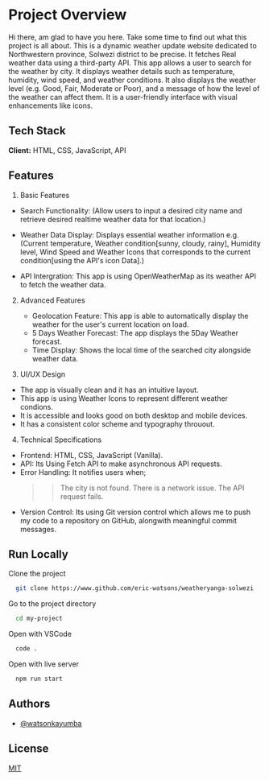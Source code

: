 
# Project Overview

Hi there, am glad to have you here. Take some time to find out what this project is all about.
This is a dynamic weather update website dedicated to Northwestern province, Solwezi district to be precise. It fetches Real weather data using a third-party API. 
This app allows a user to search for the weather by city. It displays weather details such as temperature, humidity, wind speed, and weather conditions. It also displays the weather level (e.g. Good, Fair, Moderate or Poor), and a message of how the level of the weather can affect them.
It is a user-friendly interface with visual enhancements like icons.  

## Tech Stack

**Client:** HTML, CSS, JavaScript, API


## Features

1. Basic Features
  - Search Functionality: (Allow users to input a desired city name and retrieve desired realtime weather data 
    for that location.)

  - Weather Data Display: Displays essential weather information e.g.(Current temperature, Weather condition[sunny, 
    cloudy, rainy], Humidity level, Wind Speed and Weather Icons that corresponds to the current condition[using the API's icon Data].)
  - API Intergration: This app is using OpenWeatherMap as its weather API to fetch the weather data.

2.  Advanced Features
    - Geolocation Feature: This app is able to automatically display the weather for the user's current location 
      on load.
    - 5 Days Weather Forecast: The app displays the 5Day Weather forecast.
    - Time Display: Shows the local time of the searched city alongside weather data.

3. UI/UX Design
  - The app is visually clean and it has an intuitive layout.
  - This app is using Weather Icons to represent different weather condions.
  - It is accessible and looks good on both desktop and mobile devices.
  - It has a consistent color scheme and typography throuout.

4. Technical Specifications
  - Frontend: HTML, CSS, JavaScript (Vanilla).
  - API: Its Using Fetch API to make asynchronous API requests.
  - Error Handling: It notifies users when;
    >> The city is not found.
    >> There is a network issue.
    >> The API request fails.
  - Version Control: Its using Git version control which allows me to push my code to a repository on GitHub,
    alongwith meaningful commit messages.

## Run Locally

Clone the project

```bash
  git clone https://www.github.com/eric-watsons/weatheryanga-solwezi
```

Go to the project directory

```bash
  cd my-project
```

Open with VSCode

```bash
  code .
```

Open with live server

```bash
  npm run start
```


## Authors

- [@watsonkayumba](https://www.github.com/eric-watsons)

## License

[MIT](https://choosealicense.com/licenses/mit/)